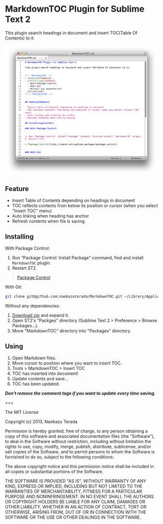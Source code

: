 # MarkdownTOC Plugin for Sublime Text 2

This plugin search headings in document and insert TOC(Table Of Contents) to it.

![](./capture.png)

## Feature

- Insert Table of Contents depending on headings in document
- TOC reflects contents from below its position or cursor (when you select "Insert TOC" menu)
- Auto linking when heading has anchor
- Refresh contents when file is saving

## Installing

With Package Control:


1. Run “Package Control: Install Package” command, find and install `MarkdownTOC` plugin.
2. Restart ST2.

> [Package Control](http://wbond.net/sublime_packages/package_control)


With Git:

```sh
git clone git@github.com:naokazuterada/MarkdownTOC.git ~/Library/Application\ Support/Sublime\ Text\ 2/Packages/MarkdownTOC
```

Without any dependencies:

1. [Download zip](https://github.com/naokazuterada/MarkdownTOC/archive/master.zip) and expand it.
2. Open ST2's "Packges" directory (Sublime Text 2 > Preference > Browse Packages...).
3. Move "MarkdownTOC" directory into "Packages" directory.


## Using

1. Open Markdown files.
2. Move cursor to position where you want to insert TOC.
3. Tools > MarkdownTOC > Insert TOC
4. TOC has inserted into document!
5. Update contents and save...
6. TOC has been updated.

***Don't remove the comment tags if you want to update every time saving.***

===

The MIT License

Copyright (c) 2013, Naokazu Terada

Permission is hereby granted, free of charge, to any person obtaining a copy of this software and associated documentation files (the "Software"), to deal in the Software without restriction, including without limitation the rights to use, copy, modify, merge, publish, distribute, sublicense, and/or sell copies of the Software, and to permit persons to whom the Software is furnished to do so, subject to the following conditions:

The above copyright notice and this permission notice shall be included in all copies or substantial portions of the Software.

THE SOFTWARE IS PROVIDED "AS IS", WITHOUT WARRANTY OF ANY KIND, EXPRESS OR IMPLIED, INCLUDING BUT NOT LIMITED TO THE WARRANTIES OF MERCHANTABILITY, FITNESS FOR A PARTICULAR PURPOSE AND NONINFRINGEMENT. IN NO EVENT SHALL THE AUTHORS OR COPYRIGHT HOLDERS BE LIABLE FOR ANY CLAIM, DAMAGES OR OTHER LIABILITY, WHETHER IN AN ACTION OF CONTRACT, TORT OR OTHERWISE, ARISING FROM, OUT OF OR IN CONNECTION WITH THE SOFTWARE OR THE USE OR OTHER DEALINGS IN THE SOFTWARE.
